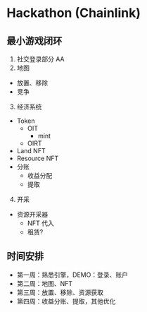 # Hackathon (Chainlink)

## 最小游戏闭环

1. 社交登录部分 AA
2. 地图
  - 放置、移除
  - 竞争
3. 经济系统

  - Token
    - OIT
      - mint
    - OIRT
  - Land NFT
  - Resource NFT
  - 分账
    - 收益分配
    - 提取
4. 开采
  - 资源开采器
    - NFT 代入
    - 租赁?

## 时间安排

- 第一周：熟悉引擎，DEMO：登录、账户
- 第二周：地图、NFT
- 第三周：放置、移除、资源获取
- 第四周：收益分账、提取，其他优化
